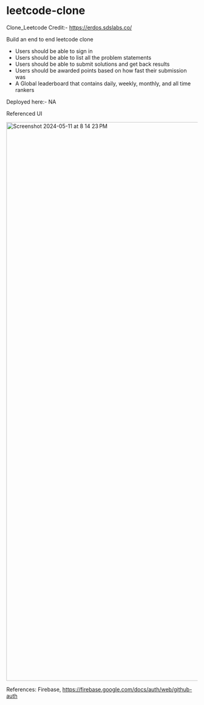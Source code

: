 # leetcode-clone
Clone_Leetcode
Credit:- https://erdos.sdslabs.co/


Build an end to end leetcode clone
- Users should be able to sign in
- Users should be able to list all the problem statements
- Users should be able to submit solutions and get back results
- Users should be awarded points based on how fast their submission was
- A Global leaderboard that contains daily, weekly, monthly, and all time rankers

Deployed here:- NA

Referenced UI

<img width="1467" alt="Screenshot 2024-05-11 at 8 14 23 PM" src="https://github.com/zi78494umbcedu/leetcode-clone/assets/125627136/49e70abd-4d9d-4c5f-95f9-9d6b2648d83a">

References:
Firebase, https://firebase.google.com/docs/auth/web/github-auth

